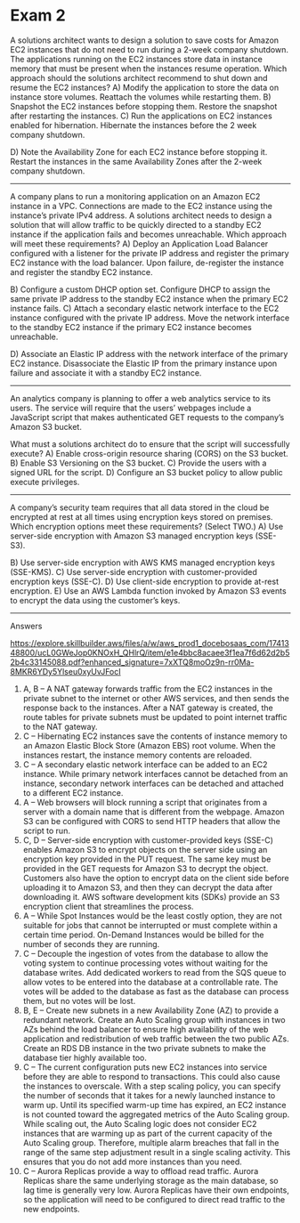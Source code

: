 # Exam 2

A solutions architect wants to design a solution to save costs for Amazon EC2 instances that do not
need to run during a 2-week company shutdown. The applications running on the EC2 instances store
data in instance memory that must be present when the instances resume operation.
Which approach should the solutions architect recommend to shut down and resume the EC2 instances?
A) Modify the application to store the data on instance store volumes. Reattach the volumes while restarting
them.
B) Snapshot the EC2 instances before stopping them. Restore the snapshot after restarting the instances.
C) Run the applications on EC2 instances enabled for hibernation. Hibernate the instances before the 2 week company shutdown.

D) Note the Availability Zone for each EC2 instance before stopping it. Restart the instances in the same Availability Zones after the 2-week company shutdown.

---

A company plans to run a monitoring application on an Amazon EC2 instance in a VPC. Connections
are made to the EC2 instance using the instance’s private IPv4 address. A solutions architect needs to
design a solution that will allow traffic to be quickly directed to a standby EC2 instance if the application
fails and becomes unreachable.
Which approach will meet these requirements?
A) Deploy an Application Load Balancer configured with a listener for the private IP address and register the
primary EC2 instance with the load balancer. Upon failure, de-register the instance and register the
standby EC2 instance.

B) Configure a custom DHCP option set. Configure DHCP to assign the same private IP address to the
standby EC2 instance when the primary EC2 instance fails.
C) Attach a secondary elastic network interface to the EC2 instance configured with the private IP address.
Move the network interface to the standby EC2 instance if the primary EC2 instance becomes
unreachable.

D) Associate an Elastic IP address with the network interface of the primary EC2 instance. Disassociate the
Elastic IP from the primary instance upon failure and associate it with a standby EC2 instance.

---

An analytics company is planning to offer a web analytics service to its users. The service will require
that the users’ webpages include a JavaScript script that makes authenticated GET requests to the
company’s Amazon S3 bucket.

What must a solutions architect do to ensure that the script will successfully execute?
A) Enable cross-origin resource sharing (CORS) on the S3 bucket.
B) Enable S3 Versioning on the S3 bucket.
C) Provide the users with a signed URL for the script.
D) Configure an S3 bucket policy to allow public execute privileges.

---

A company’s security team requires that all data stored in the cloud be encrypted at rest at all times
using encryption keys stored on premises.
Which encryption options meet these requirements? (Select TWO.)
A) Use server-side encryption with Amazon S3 managed encryption keys (SSE-S3).

B) Use server-side encryption with AWS KMS managed encryption keys (SSE-KMS).
C) Use server-side encryption with customer-provided encryption keys (SSE-C).
D) Use client-side encryption to provide at-rest encryption.
E) Use an AWS Lambda function invoked by Amazon S3 events to encrypt the data using the customer’s
keys.

---

Answers

https://explore.skillbuilder.aws/files/a/w/aws_prod1_docebosaas_com/1741348800/ucL0GWeJop0KNOxH_QHlrQ/item/e1e4bbc8acaee3f1ea7f6d62d2b52b4c33145088.pdf?enhanced_signature=7xXTQ8moOz9n-rr0Ma-8MKR6YDy5Ylseu0xyUvJFocI

1. A, B – A NAT gateway forwards traffic from the EC2 instances in the private subnet to the internet or other
AWS services, and then sends the response back to the instances. After a NAT gateway is created, the route
tables for private subnets must be updated to point internet traffic to the NAT gateway.
2. C – Hibernating EC2 instances save the contents of instance memory to an Amazon Elastic Block Store
(Amazon EBS) root volume. When the instances restart, the instance memory contents are reloaded.
3. C – A secondary elastic network interface can be added to an EC2 instance. While primary network interfaces
cannot be detached from an instance, secondary network interfaces can be detached and attached to a different
EC2 instance.
4. A – Web browsers will block running a script that originates from a server with a domain name that is different
from the webpage. Amazon S3 can be configured with CORS to send HTTP headers that allow the script to run.
5. C, D – Server-side encryption with customer-provided keys (SSE-C) enables Amazon S3 to encrypt objects on
the server side using an encryption key provided in the PUT request. The same key must be provided in the GET
requests for Amazon S3 to decrypt the object. Customers also have the option to encrypt data on the client side
before uploading it to Amazon S3, and then they can decrypt the data after downloading it. AWS software
development kits (SDKs) provide an S3 encryption client that streamlines the process.
6. A – While Spot Instances would be the least costly option, they are not suitable for jobs that cannot be
interrupted or must complete within a certain time period. On-Demand Instances would be billed for the number of
seconds they are running.
7. C – Decouple the ingestion of votes from the database to allow the voting system to continue processing votes
without waiting for the database writes. Add dedicated workers to read from the SQS queue to allow votes to be
entered into the database at a controllable rate. The votes will be added to the database as fast as the database
can process them, but no votes will be lost.
8. B, E – Create new subnets in a new Availability Zone (AZ) to provide a redundant network. Create an Auto
Scaling group with instances in two AZs behind the load balancer to ensure high availability of the web application
and redistribution of web traffic between the two public AZs. Create an RDS DB instance in the two private
subnets to make the database tier highly available too.
9. C – The current configuration puts new EC2 instances into service before they are able to respond to
transactions. This could also cause the instances to overscale. With a step scaling policy, you can specify the
number of seconds that it takes for a newly launched instance to warm up. Until its specified warm-up time has
expired, an EC2 instance is not counted toward the aggregated metrics of the Auto Scaling group. While scaling
out, the Auto Scaling logic does not consider EC2 instances that are warming up as part of the current capacity of
the Auto Scaling group. Therefore, multiple alarm breaches that fall in the range of the same step adjustment
result in a single scaling activity. This ensures that you do not add more instances than you need.
10. C – Aurora Replicas provide a way to offload read traffic. Aurora Replicas share the same underlying storage
as the main database, so lag time is generally very low. Aurora Replicas have their own endpoints, so the
application will need to be configured to direct read traffic to the new endpoints.